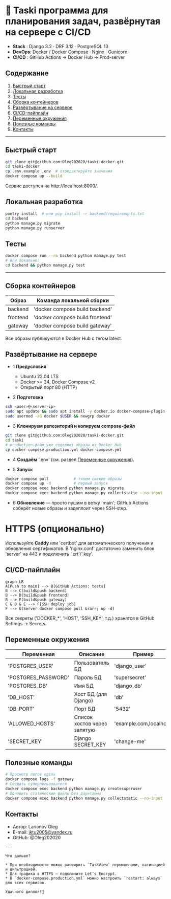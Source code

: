 # 📝 Taski программа для планирования задач, развёрнутая на сервере с CI/CD



* **Stack** :  Django 3.2 · DRF 3.12 · PostgreSQL 13 
* **DevOps**:  Docker / Docker Compose · Nginx · Gunicorn 
* **CI/CD** :  GitHub Actions &rarr; Docker Hub &rarr; Prod-server 

## Содержание
1. [Быстрый старт](#быстрый-старт)
2. [Локальная разработка](#локальная-разработка)
3. [Тесты](#тесты)
4. [Сборка контейнеров](#сборка-контейнеров)
5. [Развёртывание на сервере](#развёртывание-на-сервере)
6. [CI/CD-пайплайн](#cicd-пайплайн)
7. [Переменные окружения](#переменные-окружения)
8. [Полезные команды](#полезные-команды)
9. [Контакты](#контакты)
---

## Быстрый старт
```bash
git clone git@github.com:Oleg202020/taski-docker.git
cd taski-docker
cp .env.example .env  # отредактируйте значения
docker compose up --build
```

Сервис доступен на http://localhost:8000/.

## Локальная разработка

```bash
poetry install  # или pip install -r backend/requirements.txt
cd backend
python manage.py migrate
python manage.py runserver
```

## Тесты

```bash
docker compose run --rm backend python manage.py test
# или локально:
cd backend && python manage.py test
```

---

## Сборка контейнеров

**Образ**	| **Команда локальной сборки**
------------|------------------------------
backend	    | 'docker compose build backend'
frontend	| 'docker compose build frontend'
gateway	    |'docker compose build gateway'

Все образы публикуются в Docker Hub с тегом latest.

## Развёртывание на сервере

* 1 **Предусловия**
   * Ubuntu 22.04 LTS
   * Docker >= 24, Docker Compose v2
   * Открытый порт 80 (HTTP)

* 2 **Подготовка**
```bash
ssh <user>@<server-ip>
sudo apt update && sudo apt install -y docker.io docker-compose-plugin
sudo usermod -aG docker $USER && newgrp docker
```

* 3 **Клонируем репозиторий и копируем compose-файл**
```bash
git clone git@github.com:Oleg202020/taski-docker.git
cd taski
# production-файл уже содержит образы из Docker Hub
cp docker-compose.production.yml docker-compose.yml
```

* 4 **Создаём** '.env' (см. раздел [Переменные окружения](#переменные-окружения)).

* 5 **Запуск**
```bash
docker compose pull           # тянем свежие образы
docker compose up -d          # первый запуск
docker compose exec backend python manage.py migrate
docker compose exec backend python manage.py collectstatic --no-input
```

* 6 **Обновление** — просто пушим в ветку 'main'; GitHub Actions соберёт новые образы и задеплоит через SSH-step.

# HTTPS (опционально)
Используйте **Caddy** или 'certbot' для автоматического получения и обновления сертификатов. В 'nginx.conf' достаточно заменить блок 'server' на 443 и подключить '.crt'/'.key'.

## CI/CD-пайплайн
```mermaid
graph LR
A[Push to main] --> B[GitHub Actions: tests]
B --> C(build&push backend)
B --> D(build&push frontend)
B --> E(build&push gateway)
C & D & E --> F[SSH deploy job]
F --> G(Server docker compose pull &rarr; up -d)
```
Все секреты ('DOCKER_*', 'HOST', 'SSH_KEY', т.д.) хранятся в GitHub Settings → Secrets.

## Переменные окружения

 Переменная	  | Описание	| Пример
--------------|-------------|---------------
'POSTGRES_USER'	| Пользователь БД	| 'django_user'
'POSTGRES_PASSWORD'	| Пароль БД	| 'supersecret'
'POSTGRES_DB'	| Имя БД	| 'django_db'
'DB_HOST'	| Хост БД (для Django)	| 'db'
'DB_PORT'	|Порт БД	| '5432'
'ALLOWED_HOSTS'	| Список хостов через запятую	| 'example.com,localhost'
'SECRET_KEY'	| Django SECRET_KEY 	| 'change-me'

## Полезные команды
```bash
# Просмотр логов nginx
docker compose logs -f gateway
# Создать суперпользователя
docker compose exec backend python manage.py createsuperuser
# Обновить статические файлы без даунтайма
docker compose exec backend python manage.py collectstatic --no-input
```

## Контакты

* Автор: Larionov Oleg
* E-mail: jktu2005@yandex.ru
* GitHub: @Oleg202020


```text
---

Что дальше?

* При необходимости можно расширить `TaskView` пермишенами, пагинацией и фильтрацией.
* Для трафика в HTTPS — подключите Let’s Encrypt.
* В `docker-compose.production.yml` можно настроить `restart: always` для всех сервисов.

Удачного диплоя!🚀
```